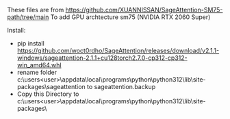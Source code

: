 These files are from https://github.com/XUANNISSAN/SageAttention-SM75-path/tree/main
To add GPU archtecture sm75 (NVIDIA RTX 2060 Super)

Install:
-  pip install https://github.com/woct0rdho/SageAttention/releases/download/v2.1.1-windows/sageattention-2.1.1+cu128torch2.7.0-cp312-cp312-win_amd64.whl
-  rename folder c:\users\<user>\appdata\local\programs\python\python312\lib\site-packages\sageattention to sageattention.backup
-  Copy this Directory to c:\users\<user>\appdata\local\programs\python\python312\lib\site-packages\
